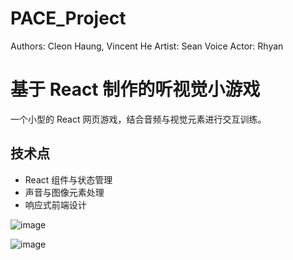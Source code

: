 # PACE_Project
Authors: Cleon Haung, Vincent He 
Artist: Sean
Voice Actor: Rhyan

# 基于 React 制作的听视觉小游戏

一个小型的 React 网页游戏，结合音频与视觉元素进行交互训练。

## 技术点
- React 组件与状态管理
- 声音与图像元素处理
- 响应式前端设计

![image](https://github.com/user-attachments/assets/e0c6a9b8-642e-4998-8ce8-b63f8ae6b887)

![image](https://github.com/user-attachments/assets/18d32d14-dc1f-4496-a794-f9166b9fe8f3)
